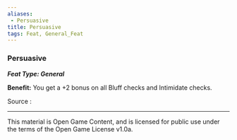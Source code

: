 ```yaml
---
aliases:
 - Persuasive
title: Persuasive
tags: Feat, General_Feat
---
```

### Persuasive 
***Feat Type: General***

**Benefit:** You get a +2 bonus on all Bluff checks and Intimidate
checks.


Source :

---

This material is Open Game Content, and is licensed for public use under the terms of the Open Game License v1.0a.
